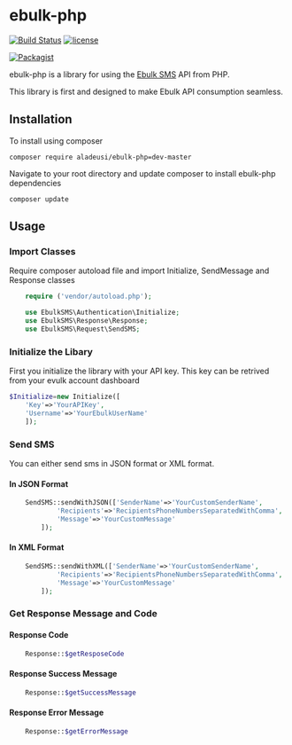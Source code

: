 # ebulk-php

[![Build Status](https://secure.travis-ci.org/Aladeusi/ebulk-php.png?branch=master)](https://travis-ci.org/Aladeusi/ebulk-php)
[![license](https://img.shields.io/github/license/Aladeusi/ebulk-php.svg)]()

[![Packagist](https://img.shields.io/packagist/v/Aladeusi/ebulk-php.svg)]()

ebulk-php is a library for using the [Ebulk SMS](http://ebulksms.com) API from PHP.

This library is first and designed to make  Ebulk API consumption seamless. 

## Installation

To install using composer
```
composer require aladeusi/ebulk-php=dev-master
```

Navigate to your root directory and update composer to install ebulk-php dependencies

```
composer update
```

## Usage

### Import Classes

Require composer autoload file and import Initialize, SendMessage and Response classes

```php
    require ('vendor/autoload.php');

    use EbulkSMS\Authentication\Initialize;
    use EbulkSMS\Response\Response;
    use EbulkSMS\Request\SendSMS;

```
### Initialize the Libary
First you initialize the library with your API key. This key can be retrived from your evulk account dashboard

```php
$Initialize=new Initialize([
    'Key'=>'YourAPIKey',
    'Username'=>'YourEbulkUserName'
    ]);
```



### Send SMS

You can either send sms in JSON format or XML format.

#### In JSON Format
```php
    SendSMS::sendWithJSON(['SenderName'=>'YourCustomSenderName',
            'Recipients'=>'RecipientsPhoneNumbersSeparatedWithComma',
            'Message'=>'YourCustomMessage'
        ]);
```

#### In XML Format
```php
    SendSMS::sendWithXML(['SenderName'=>'YourCustomSenderName',
            'Recipients'=>'RecipientsPhoneNumbersSeparatedWithComma',
            'Message'=>'YourCustomMessage'
        ]);
```

### Get Response Message and Code

#### Response Code
```php
    Response::$getResposeCode
```
#### Response Success Message
```php
    Response::$getSuccessMessage
```

#### Response Error Message
```php
    Response::$getErrorMessage
```

